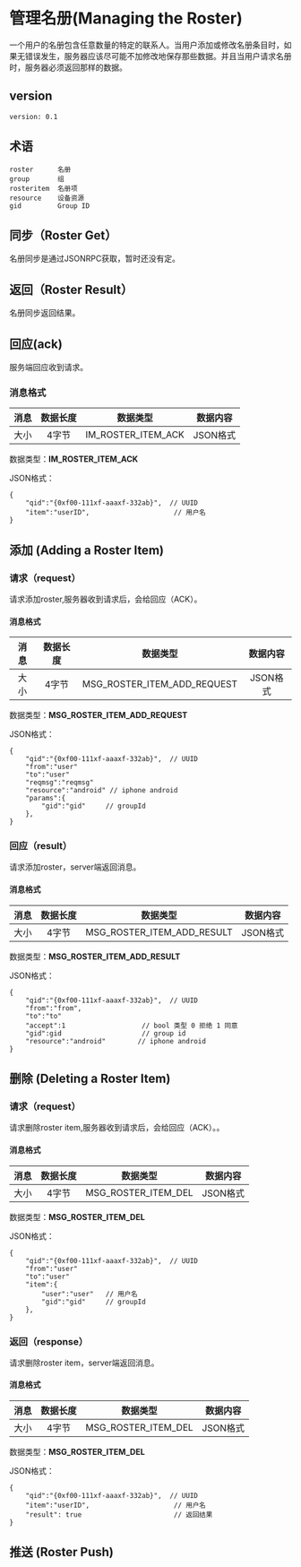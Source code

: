 # 管理名册(Managing the Roster)

一个用户的名册包含任意数量的特定的联系人。当用户添加或修改名册条目时，如果无错误发生，服务器应该尽可能不加修改地保存那些数据。并且当用户请求名册时，服务器必须返回那样的数据。
## version
	version: 0.1
## 术语
	roster 		名册
	group  		组  
	rosteritem  名册项  
	resource 	设备资源  
	gid		 	Group ID
## 同步（Roster Get）
名册同步是通过JSONRPC获取，暂时还没有定。

## 返回（Roster Result）
名册同步返回结果。

## 回应(ack)
服务端回应收到请求。

### 消息格式
    
  消息   | 数据长度| 数据类型 | 数据内容    
  |:---: |:----: | :--:      | :------:
  大小    |4字节  | IM_ROSTER_ITEM_ACK| JSON格式


数据类型：**IM_ROSTER_ITEM_ACK**
  
  JSON格式：
	     
    {  
        "qid":"{0xf00-111xf-aaaxf-332ab}",  // UUID
        "item":"userID",  					 // 用户名
    }
  

## 添加 (Adding a Roster Item)
### 请求（request）
请求添加roster,服务器收到请求后，会给回应（ACK）。


#### 消息格式
    
  消息   | 数据长度| 数据类型 | 数据内容    
  |:---: |:----: | :--:      | :------:
  大小    |4字节  | MSG_ROSTER_ITEM_ADD_REQUEST| JSON格式


数据类型：**MSG_ROSTER_ITEM_ADD_REQUEST**

JSON格式：
	     
    {  
        "qid":"{0xf00-111xf-aaaxf-332ab}",  // UUID 
        "from":"user"
        "to":"user"
        "reqmsg":"reqmsg"
        "resource":"android" // iphone android 
        "params":{
        	"gid":"gid"		// groupId
        },  					 
    }
    

### 回应（result）

请求添加roster，server端返回消息。
#### 消息格式
    
  消息   | 数据长度| 数据类型 | 数据内容    
  |:---: |:----: | :--:      | :------:
  大小    |4字节  | MSG_ROSTER_ITEM_ADD_RESULT| JSON格式

数据类型：**MSG_ROSTER_ITEM_ADD_RESULT**

JSON格式：
	     
    {  
        "qid":"{0xf00-111xf-aaaxf-332ab}",  // UUID 
        "from":"from",				
        "to":"to"
        "accept":1				     // bool 类型 0 拒绝 1 同意
        "gid":gid				     // group id
        "resource":"android"        // iphone android
    }

## 删除 (Deleting a Roster Item)
### 请求（request）
请求删除roster item,服务器收到请求后，会给回应（ACK）。。

#### 消息格式
    
  消息   | 数据长度| 数据类型 | 数据内容    
  |:---: |:----: | :--:      | :------:
  大小    |4字节  | MSG_ROSTER_ITEM_DEL| JSON格式


数据类型：**MSG_ROSTER_ITEM_DEL**

JSON格式：
	     
    {  
        "qid":"{0xf00-111xf-aaaxf-332ab}",  // UUID 
        "from":"user"
        "to":"user"
        "item":{
        	"user":"user"	// 用户名
        	"gid":"gid"		// groupId
        },    				
    }
    
### 返回（response）

请求删除roster item，server端返回消息。
#### 消息格式
    
  消息   | 数据长度| 数据类型 | 数据内容    
  |:---: |:----: | :--:      | :------:
  大小    |4字节  | MSG_ROSTER_ITEM_DEL| JSON格式

数据类型：**MSG_ROSTER_ITEM_DEL**

JSON格式：
	     
    {  
        "qid":"{0xf00-111xf-aaaxf-332ab}",  // UUID 
        "item":"userID",  					 // 用户名
        "result": true					     // 返回结果
    }


## 推送 (Roster Push)














	
